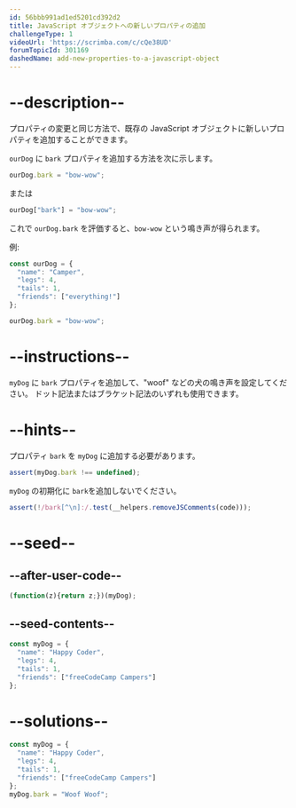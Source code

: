 ```yaml
---
id: 56bbb991ad1ed5201cd392d2
title: JavaScript オブジェクトへの新しいプロパティの追加
challengeType: 1
videoUrl: 'https://scrimba.com/c/cQe38UD'
forumTopicId: 301169
dashedName: add-new-properties-to-a-javascript-object
---
```


# --description--

プロパティの変更と同じ方法で、既存の JavaScript オブジェクトに新しいプロパティを追加することができます。

`ourDog` に `bark` プロパティを追加する方法を次に示します。

```js
ourDog.bark = "bow-wow";
```

または

```js
ourDog["bark"] = "bow-wow";
```

これで `ourDog.bark` を評価すると、`bow-wow` という鳴き声が得られます。

例:

```js
const ourDog = {
  "name": "Camper",
  "legs": 4,
  "tails": 1,
  "friends": ["everything!"]
};

ourDog.bark = "bow-wow";
```

# --instructions--

`myDog` に `bark` プロパティを追加して、"woof" などの犬の鳴き声を設定してください。 ドット記法またはブラケット記法のいずれも使用できます。

# --hints--

プロパティ `bark` を `myDog` に追加する必要があります。

```js
assert(myDog.bark !== undefined);
```

`myDog` の初期化に `bark`を追加しないでください。

```js
assert(!/bark[^\n]:/.test(__helpers.removeJSComments(code)));
```

# --seed--

## --after-user-code--

```js
(function(z){return z;})(myDog);
```

## --seed-contents--

```js
const myDog = {
  "name": "Happy Coder",
  "legs": 4,
  "tails": 1,
  "friends": ["freeCodeCamp Campers"]
};


```

# --solutions--

```js
const myDog = {
  "name": "Happy Coder",
  "legs": 4,
  "tails": 1,
  "friends": ["freeCodeCamp Campers"]
};
myDog.bark = "Woof Woof";
```
